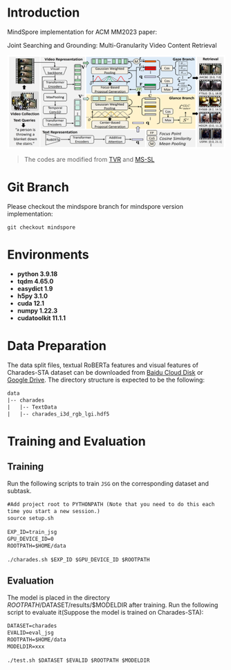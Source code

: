 # Introduction
MindSpore implementation for ACM MM2023 paper:

Joint Searching and Grounding: Multi-Granularity Video Content Retrieval

![model framework](figures/framework.png)
> The codes are modified from [TVR](https://github.com/jayleicn/TVRetrieval) and [MS-SL](https://github.com/HuiGuanLab/ms-sl)

# Git Branch
Please checkout the mindspore branch for mindspore version implementation:
```
git checkout mindspore
```

# Environments 
* **python 3.9.18**
* **tqdm 4.65.0**
* **easydict 1.9**
* **h5py 3.1.0**
* **cuda 12.1**
* **numpy 1.22.3**
* **cudatoolkit 11.1.1**

# Data Preparation
The data split files, textual RoBERTa features and visual features of Charades-STA dataset can be downloaded from [Baidu Cloud Disk](https://pan.baidu.com/s/1B9fK8fA7Hy_1NTZ2m1DBCg?pwd=e8cy) or [Google Drive](https://drive.google.com/file/d/181wKl3GjgmcULv0ps0XGyMvndJTrIpN1/view?usp=sharing). The directory structure is expected to be the following:
```
data
|-- charades
|   |-- TextData
|   |-- charades_i3d_rgb_lgi.hdf5
```

# Training and Evaluation

## Training
Run the following scripts to train `JSG` on the corresponding dataset and subtask.

```
#Add project root to PYTHONPATH (Note that you need to do this each time you start a new session.)
source setup.sh

EXP_ID=train_jsg
GPU_DEVICE_ID=0
ROOTPATH=$HOME/data

./charades.sh $EXP_ID $GPU_DEVICE_ID $ROOTPATH
```

## Evaluation
The model is placed in the directory $ROOTPATH/$DATASET/results/$MODELDIR after training. Run the following script to evaluate it(Suppose the model is trained on Charades-STA):
```
DATASET=charades
EVALID=eval_jsg
ROOTPATH=$HOME/data
MODELDIR=xxx

./test.sh $DATASET $EVALID $ROOTPATH $MODELDIR
```